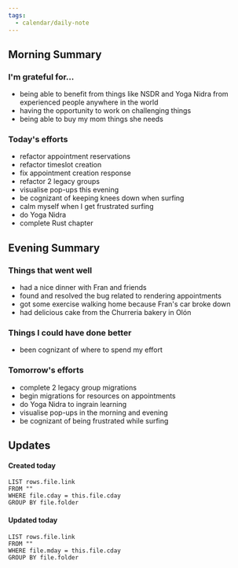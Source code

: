 ```yaml
---
tags:
  - calendar/daily-note
---
```


## Morning Summary

### I'm grateful for...

- being able to benefit from things like NSDR and Yoga Nidra from experienced people anywhere in the world
- having the opportunity to work on challenging things
- being able to buy my mom things she needs

### Today's efforts

- refactor appointment reservations
- refactor timeslot creation
- fix appointment creation response
- refactor 2 legacy groups
- visualise pop-ups this evening
- be cognizant of keeping knees down when surfing
- calm myself when I get frustrated surfing
- do Yoga Nidra
- complete Rust chapter

## Evening Summary

### Things that went well

- had a nice dinner with Fran and friends
- found and resolved the bug related to rendering appointments
- got some exercise walking home because Fran's car broke down
- had delicious cake from the Churreria bakery in Olón

### Things I could have done better

- been cognizant of where to spend my effort

### Tomorrow's efforts

- complete 2 legacy group migrations
- begin migrations for resources on appointments
- do Yoga Nidra to ingrain learning
- visualise pop-ups in the morning and evening
- be cognizant of being frustrated while surfing

## Updates

#### Created today

```dataview
LIST rows.file.link
FROM ""
WHERE file.cday = this.file.cday
GROUP BY file.folder
```

#### Updated today

```dataview
LIST rows.file.link
FROM ""
WHERE file.mday = this.file.cday
GROUP BY file.folder
```
